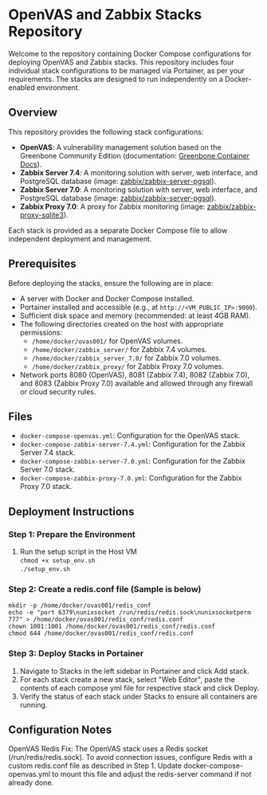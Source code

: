 # OpenVAS and Zabbix Stacks Repository

Welcome to the repository containing Docker Compose configurations for deploying OpenVAS and Zabbix stacks. This repository includes four individual stack configurations to be managed via Portainer, as per your requirements. The stacks are designed to run independently on a Docker-enabled environment.

## Overview

This repository provides the following stack configurations:

- **OpenVAS**: A vulnerability management solution based on the Greenbone Community Edition (documentation: [Greenbone Container Docs](https://greenbone.github.io/docs/latest/22.4/container/index.html)).
- **Zabbix Server 7.4**: A monitoring solution with server, web interface, and PostgreSQL database (image: [zabbix/zabbix-server-pgsql](https://hub.docker.com/r/zabbix/zabbix-server-pgsql)).
- **Zabbix Server 7.0**: A monitoring solution with server, web interface, and PostgreSQL database (image: [zabbix/zabbix-server-pgsql](https://hub.docker.com/r/zabbix/zabbix-server-pgsql)).
- **Zabbix Proxy 7.0**: A proxy for Zabbix monitoring (image: [zabbix/zabbix-proxy-sqlite3](https://hub.docker.com/r/zabbix/zabbix-proxy-sqlite3)).

Each stack is provided as a separate Docker Compose file to allow independent deployment and management.

## Prerequisites

Before deploying the stacks, ensure the following are in place:

- A server with Docker and Docker Compose installed.
- Portainer installed and accessible (e.g., at `http://<VM_PUBLIC_IP>:9000`).
- Sufficient disk space and memory (recommended: at least 4GB RAM).
- The following directories created on the host with appropriate permissions:
  - `/home/docker/ovas001/` for OpenVAS volumes.
  - `/home/docker/zabbix_server/` for Zabbix 7.4 volumes.
  - `/home/docker/zabbix_server_7.0/` for Zabbix 7.0 volumes.
  - `/home/docker/zabbix_proxy/` for Zabbix Proxy 7.0 volumes.
- Network ports 8080 (OpenVAS), 8081 (Zabbix 7.4), 8082 (Zabbix 7.0), and 8083 (Zabbix Proxy 7.0) available and allowed through any firewall or cloud security rules.

## Files

- `docker-compose-openvas.yml`: Configuration for the OpenVAS stack.
- `docker-compose-zabbix-server-7.4.yml`: Configuration for the Zabbix Server 7.4 stack.
- `docker-compose-zabbix-server-7.0.yml`: Configuration for the Zabbix Server 7.0 stack.
- `docker-compose-zabbix-proxy-7.0.yml`: Configuration for the Zabbix Proxy 7.0 stack.

## Deployment Instructions

### Step 1: Prepare the Environment
1. Run the setup script in the Host VM<br/>
     ` chmod +x setup_env.sh `<br/>
     ` ./setup_env.sh `

### Step 2: Create a redis.conf file (Sample is below)
` mkdir -p /home/docker/ovas001/redis_conf `<br/>
` echo -e "port 6379\nunixsocket /run/redis/redis.sock\nunixsocketperm 777" > /home/docker/ovas001/redis_conf/redis.conf `<br/>
` chown 1001:1001 /home/docker/ovas001/redis_conf/redis.conf `<br/>
` chmod 644 /home/docker/ovas001/redis_conf/redis.conf `<br/>

### Step 3: Deploy Stacks in Portainer
1. Navigate to Stacks in the left sidebar in Portainer and click Add stack.
2. For each stack create a new stack, select "Web Editor", paste the contents of each compose yml file for respective stack and click Deploy.
3. Verify the status of each stack under Stacks to ensure all containers are running.

## Configuration Notes
OpenVAS Redis Fix: The OpenVAS stack uses a Redis socket (/run/redis/redis.sock). To avoid connection issues, configure Redis with a custom redis.conf file as described in Step 1. Update docker-compose-openvas.yml to mount this file and adjust the redis-server command if not already done.



